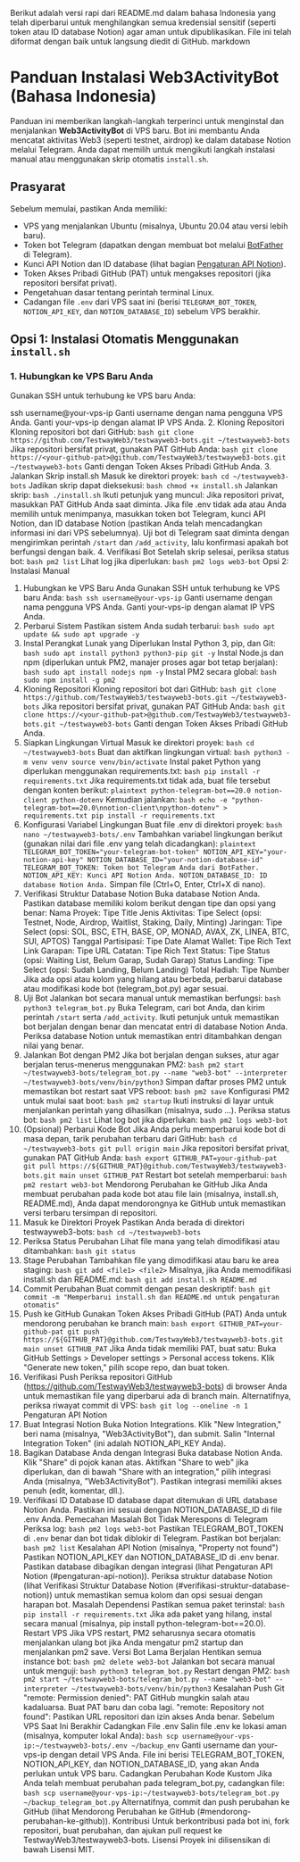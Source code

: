 Berikut adalah versi rapi dari README.md dalam bahasa Indonesia yang telah diperbarui untuk menghilangkan semua kredensial sensitif (seperti token atau ID database Notion) agar aman untuk dipublikasikan. File ini telah diformat dengan baik untuk langsung diedit di GitHub.
markdown
# Panduan Instalasi Web3ActivityBot (Bahasa Indonesia)

Panduan ini memberikan langkah-langkah terperinci untuk menginstal dan menjalankan **Web3ActivityBot** di VPS baru. Bot ini membantu Anda mencatat aktivitas Web3 (seperti testnet, airdrop) ke dalam database Notion melalui Telegram. Anda dapat memilih untuk mengikuti langkah instalasi manual atau menggunakan skrip otomatis `install.sh`.

## Prasyarat

Sebelum memulai, pastikan Anda memiliki:

- VPS yang menjalankan Ubuntu (misalnya, Ubuntu 20.04 atau versi lebih baru).
- Token bot Telegram (dapatkan dengan membuat bot melalui [BotFather](https://t.me/BotFather) di Telegram).
- Kunci API Notion dan ID database (lihat bagian [Pengaturan API Notion](#pengaturan-api-notion)).
- Token Akses Pribadi GitHub (PAT) untuk mengakses repositori (jika repositori bersifat privat).
- Pengetahuan dasar tentang perintah terminal Linux.
- Cadangan file `.env` dari VPS saat ini (berisi `TELEGRAM_BOT_TOKEN`, `NOTION_API_KEY`, dan `NOTION_DATABASE_ID`) sebelum VPS berakhir.

## Opsi 1: Instalasi Otomatis Menggunakan `install.sh`

### 1. Hubungkan ke VPS Baru Anda
Gunakan SSH untuk terhubung ke VPS baru Anda:


ssh username@your-vps-ip
Ganti username dengan nama pengguna VPS Anda.
Ganti your-vps-ip dengan alamat IP VPS Anda.
2. Kloning Repositori
Kloning repositori bot dari GitHub:
`bash
git clone https://github.com/TestwayWeb3/testwayweb3-bots.git ~/testwayweb3-bots`
Jika repositori bersifat privat, gunakan PAT GitHub Anda:
`bash
git clone https://<your-github-pat>@github.com/TestwayWeb3/testwayweb3-bots.git ~/testwayweb3-bots`
Ganti <your-github-pat> dengan Token Akses Pribadi GitHub Anda.
3. Jalankan Skrip install.sh
Masuk ke direktori proyek:
`bash
cd ~/testwayweb3-bots`
Jadikan skrip dapat dieksekusi:
`bash
chmod +x install.sh`
Jalankan skrip:
`bash
./install.sh`
Ikuti petunjuk yang muncul:
Jika repositori privat, masukkan PAT GitHub Anda saat diminta.
Jika file .env tidak ada atau Anda memilih untuk menimpanya, masukkan token bot Telegram, kunci API Notion, dan ID database Notion (pastikan Anda telah mencadangkan informasi ini dari VPS sebelumnya).
Uji bot di Telegram saat diminta dengan mengirimkan perintah `/start` dan `/add_activity`, lalu konfirmasi apakah bot berfungsi dengan baik.
4. Verifikasi Bot
Setelah skrip selesai, periksa status bot:
`bash
pm2 list`
Lihat log jika diperlukan:
`bash
pm2 logs web3-bot`
Opsi 2: Instalasi Manual
1. Hubungkan ke VPS Baru Anda
Gunakan SSH untuk terhubung ke VPS baru Anda:
`bash
ssh username@your-vps-ip`
Ganti username dengan nama pengguna VPS Anda.
Ganti your-vps-ip dengan alamat IP VPS Anda.
2. Perbarui Sistem
Pastikan sistem Anda sudah terbarui:
`bash
sudo apt update && sudo apt upgrade -y`
3. Instal Perangkat Lunak yang Diperlukan
Instal Python 3, pip, dan Git:
`bash
sudo apt install python3 python3-pip git -y`
Instal Node.js dan npm (diperlukan untuk PM2, manajer proses agar bot tetap berjalan):
`bash
sudo apt install nodejs npm -y`
Instal PM2 secara global:
`bash
sudo npm install -g pm2`
4. Kloning Repositori
Kloning repositori bot dari GitHub:
`bash
git clone https://github.com/TestwayWeb3/testwayweb3-bots.git ~/testwayweb3-bots`
Jika repositori bersifat privat, gunakan PAT GitHub Anda:
`bash
git clone https://<your-github-pat>@github.com/TestwayWeb3/testwayweb3-bots.git ~/testwayweb3-bots`
Ganti <your-github-pat> dengan Token Akses Pribadi GitHub Anda.
5. Siapkan Lingkungan Virtual
Masuk ke direktori proyek:
`bash
cd ~/testwayweb3-bots`
Buat dan aktifkan lingkungan virtual:
`bash
python3 -m venv venv
source venv/bin/activate`
Instal paket Python yang diperlukan menggunakan requirements.txt:
`bash
pip install -r requirements.txt`
Jika requirements.txt tidak ada, buat file tersebut dengan konten berikut:
`plaintext
python-telegram-bot==20.0
notion-client
python-dotenv`
Kemudian jalankan:
`bash
echo -e "python-telegram-bot==20.0\nnotion-client\npython-dotenv" > requirements.txt
pip install -r requirements.txt`
6. Konfigurasi Variabel Lingkungan
Buat file .env di direktori proyek:
`bash
nano ~/testwayweb3-bots/.env`
Tambahkan variabel lingkungan berikut (gunakan nilai dari file .env yang telah dicadangkan):
`plaintext
TELEGRAM_BOT_TOKEN="your-telegram-bot-token"
NOTION_API_KEY="your-notion-api-key"
NOTION_DATABASE_ID="your-notion-database-id"
TELEGRAM_BOT_TOKEN: Token bot Telegram Anda dari BotFather.
NOTION_API_KEY: Kunci API Notion Anda.
NOTION_DATABASE_ID: ID database Notion Anda.`
Simpan file (Ctrl+O, Enter, Ctrl+X di nano).
7. Verifikasi Struktur Database Notion
Buka database Notion Anda. Pastikan database memiliki kolom berikut dengan tipe dan opsi yang benar:
Nama Proyek: Tipe Title
Jenis Aktivitas: Tipe Select (opsi: Testnet, Node, Airdrop, Waitlist, Staking, Daily, Minting)
Jaringan: Tipe Select (opsi: SOL, BSC, ETH, BASE, OP, MONAD, AVAX, ZK, LINEA, BTC, SUI, APTOS)
Tanggal Partisipasi: Tipe Date
Alamat Wallet: Tipe Rich Text
Link Garapan: Tipe URL
Catatan: Tipe Rich Text
Status: Tipe Status (opsi: Waiting List, Belum Garap, Sudah Garap)
Status Landing: Tipe Select (opsi: Sudah Landing, Belum Landing)
Total Hadiah: Tipe Number
Jika ada opsi atau kolom yang hilang atau berbeda, perbarui database atau modifikasi kode bot (telegram_bot.py) agar sesuai.
8. Uji Bot
Jalankan bot secara manual untuk memastikan berfungsi:
`bash
python3 telegram_bot.py`
Buka Telegram, cari bot Anda, dan kirim perintah `/start` serta `/add_activity`. Ikuti petunjuk untuk memastikan bot berjalan dengan benar dan mencatat entri di database Notion Anda. Periksa database Notion untuk memastikan entri ditambahkan dengan nilai yang benar.
9. Jalankan Bot dengan PM2
Jika bot berjalan dengan sukses, atur agar berjalan terus-menerus menggunakan PM2:
`bash
pm2 start ~/testwayweb3-bots/telegram_bot.py --name "web3-bot" --interpreter ~/testwayweb3-bots/venv/bin/python3`
Simpan daftar proses PM2 untuk memastikan bot restart saat VPS reboot:
`bash
pm2 save`
Konfigurasi PM2 untuk mulai saat boot:
`bash
pm2 startup`
Ikuti instruksi di layar untuk menjalankan perintah yang dihasilkan (misalnya, sudo ...).
Periksa status bot:
`bash
pm2 list`
Lihat log bot jika diperlukan:
`bash
pm2 logs web3-bot`
10. (Opsional) Perbarui Kode Bot
Jika Anda perlu memperbarui kode bot di masa depan, tarik perubahan terbaru dari GitHub:
`bash
cd ~/testwayweb3-bots
git pull origin main`
Jika repositori bersifat privat, gunakan PAT GitHub Anda:
`bash
export GITHUB_PAT=your-github-pat
git pull https://${GITHUB_PAT}@github.com/TestwayWeb3/testwayweb3-bots.git main
unset GITHUB_PAT`
Restart bot setelah memperbarui:
`bash
pm2 restart web3-bot`
Mendorong Perubahan ke GitHub
Jika Anda membuat perubahan pada kode bot atau file lain (misalnya, install.sh, README.md), Anda dapat mendorongnya ke GitHub untuk memastikan versi terbaru tersimpan di repositori.
1. Masuk ke Direktori Proyek
Pastikan Anda berada di direktori testwayweb3-bots:
`bash
cd ~/testwayweb3-bots`
2. Periksa Status Perubahan
Lihat file mana yang telah dimodifikasi atau ditambahkan:
`bash
git status`
3. Stage Perubahan
Tambahkan file yang dimodifikasi atau baru ke area staging:
`bash
git add <file1> <file2>`
Misalnya, jika Anda memodifikasi install.sh dan README.md:
`bash
git add install.sh README.md`
4. Commit Perubahan
Buat commit dengan pesan deskriptif:
`bash
git commit -m "Memperbarui install.sh dan README.md untuk pengaturan otomatis"`
5. Push ke GitHub
Gunakan Token Akses Pribadi GitHub (PAT) Anda untuk mendorong perubahan ke branch main:
`bash
export GITHUB_PAT=your-github-pat
git push https://${GITHUB_PAT}@github.com/TestwayWeb3/testwayweb3-bots.git main
unset GITHUB_PAT`
Jika Anda tidak memiliki PAT, buat satu:
Buka GitHub Settings > Developer settings > Personal access tokens.
Klik "Generate new token," pilih scope repo, dan buat token.
6. Verifikasi Push
Periksa repositori GitHub (https://github.com/TestwayWeb3/testwayweb3-bots) di browser Anda untuk memastikan file yang diperbarui ada di branch main. Alternatifnya, periksa riwayat commit di VPS:
`bash
git log --oneline -n 1`
Pengaturan API Notion
1. Buat Integrasi Notion
Buka Notion Integrations.
Klik "New Integration," beri nama (misalnya, "Web3ActivityBot"), dan submit.
Salin "Internal Integration Token" (ini adalah NOTION_API_KEY Anda).
2. Bagikan Database Anda dengan Integrasi
Buka database Notion Anda.
Klik "Share" di pojok kanan atas.
Aktifkan "Share to web" jika diperlukan, dan di bawah "Share with an integration," pilih integrasi Anda (misalnya, "Web3ActivityBot").
Pastikan integrasi memiliki akses penuh (edit, komentar, dll.).
3. Verifikasi ID Database
ID database dapat ditemukan di URL database Notion Anda. Pastikan ini sesuai dengan NOTION_DATABASE_ID di file .env Anda.
Pemecahan Masalah
Bot Tidak Merespons di Telegram
Periksa log:
`bash
pm2 logs web3-bot`
Pastikan TELEGRAM_BOT_TOKEN di `.env` benar dan bot tidak diblokir di Telegram.
Pastikan bot berjalan:
`bash
pm2 list`
Kesalahan API Notion (misalnya, "Property not found")
Pastikan NOTION_API_KEY dan NOTION_DATABASE_ID di .env benar.
Pastikan database dibagikan dengan integrasi (lihat Pengaturan API Notion (#pengaturan-api-notion)).
Periksa struktur database Notion (lihat Verifikasi Struktur Database Notion (#verifikasi-struktur-database-notion)) untuk memastikan semua kolom dan opsi sesuai dengan harapan bot.
Masalah Dependensi
Pastikan semua paket terinstal:
`bash
pip install -r requirements.txt`
Jika ada paket yang hilang, instal secara manual (misalnya, pip install python-telegram-bot==20.0).
Restart VPS
Jika VPS restart, PM2 seharusnya secara otomatis menjalankan ulang bot jika Anda mengatur pm2 startup dan menjalankan pm2 save.
Versi Bot Lama Berjalan
Hentikan semua instance bot:
`bash
pm2 delete web3-bot`
Jalankan bot secara manual untuk menguji:
`bash
python3 telegram_bot.py`
Restart dengan PM2:
`bash
pm2 start ~/testwayweb3-bots/telegram_bot.py --name "web3-bot" --interpreter ~/testwayweb3-bots/venv/bin/python3`
Kesalahan Push Git
"remote: Permission denied": PAT GitHub mungkin salah atau kadaluarsa. Buat PAT baru dan coba lagi.
"remote: Repository not found": Pastikan URL repositori dan izin akses Anda benar.
Sebelum VPS Saat Ini Berakhir
Cadangkan File .env
Salin file .env ke lokasi aman (misalnya, komputer lokal Anda):
`bash
scp username@your-vps-ip:~/testwayweb3-bots/.env ~/backup_env`
Ganti username dan your-vps-ip dengan detail VPS Anda.
File ini berisi TELEGRAM_BOT_TOKEN, NOTION_API_KEY, dan NOTION_DATABASE_ID, yang akan Anda perlukan untuk VPS baru.
Cadangkan Perubahan Kode Kustom
Jika Anda telah membuat perubahan pada telegram_bot.py, cadangkan file:
`bash
scp username@your-vps-ip:~/testwayweb3-bots/telegram_bot.py ~/backup_telegram_bot.py`
Alternatifnya, commit dan push perubahan ke GitHub (lihat Mendorong Perubahan ke GitHub (#mendorong-perubahan-ke-github)).
Kontribusi
Untuk berkontribusi pada bot ini, fork repositori, buat perubahan, dan ajukan pull request ke TestwayWeb3/testwayweb3-bots.
Lisensi
Proyek ini dilisensikan di bawah Lisensi MIT.
